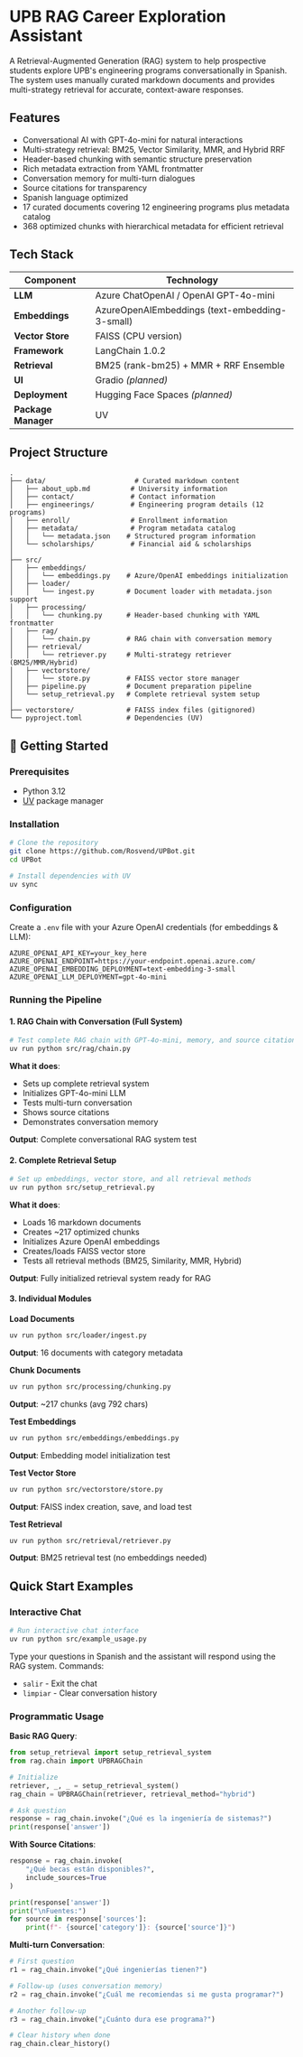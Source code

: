 # UPB RAG Career Exploration Assistant

A Retrieval-Augmented Generation (RAG) system to help prospective students explore UPB's engineering programs conversationally in Spanish. The system uses manually curated markdown documents and provides multi-strategy retrieval for accurate, context-aware responses.

## Features

- Conversational AI with GPT-4o-mini for natural interactions
- Multi-strategy retrieval: BM25, Vector Similarity, MMR, and Hybrid RRF
- Header-based chunking with semantic structure preservation
- Rich metadata extraction from YAML frontmatter
- Conversation memory for multi-turn dialogues
- Source citations for transparency
- Spanish language optimized
- 17 curated documents covering 12 engineering programs plus metadata catalog
- 368 optimized chunks with hierarchical metadata for efficient retrieval

## Tech Stack

| Component | Technology |
|-----------|-----------|
| **LLM** | Azure ChatOpenAI / OpenAI GPT-4o-mini |
| **Embeddings** | AzureOpenAIEmbeddings (text-embedding-3-small) |
| **Vector Store** | FAISS (CPU version) |
| **Framework** | LangChain 1.0.2 |
| **Retrieval** | BM25 (rank-bm25) + MMR + RRF Ensemble |
| **UI** | Gradio *(planned)* |
| **Deployment** | Hugging Face Spaces *(planned)* |
| **Package Manager** | UV |

## Project Structure

```
.
├── data/                      # Curated markdown content
│   ├── about_upb.md          # University information
│   ├── contact/              # Contact information
│   ├── engineerings/         # Engineering program details (12 programs)
│   ├── enroll/               # Enrollment information
│   ├── metadata/             # Program metadata catalog
│   │   └── metadata.json    # Structured program information
│   └── scholarships/         # Financial aid & scholarships
│
├── src/
│   ├── embeddings/
│   │   └── embeddings.py    # Azure/OpenAI embeddings initialization
│   ├── loader/
│   │   └── ingest.py        # Document loader with metadata.json support
│   ├── processing/
│   │   └── chunking.py      # Header-based chunking with YAML frontmatter
│   ├── rag/
│   │   └── chain.py         # RAG chain with conversation memory
│   ├── retrieval/
│   │   └── retriever.py     # Multi-strategy retriever (BM25/MMR/Hybrid)
│   ├── vectorstore/
│   │   └── store.py         # FAISS vector store manager
│   ├── pipeline.py          # Document preparation pipeline
│   └── setup_retrieval.py   # Complete retrieval system setup
│
├── vectorstore/             # FAISS index files (gitignored)
└── pyproject.toml           # Dependencies (UV)
```

## 🚀 Getting Started

### Prerequisites

- Python 3.12
- [UV](https://docs.astral.sh/uv/) package manager


### Installation

```bash
# Clone the repository
git clone https://github.com/Rosvend/UPBot.git
cd UPBot

# Install dependencies with UV
uv sync
```

### Configuration

Create a `.env` file with your Azure OpenAI credentials (for embeddings & LLM):

```env
AZURE_OPENAI_API_KEY=your_key_here
AZURE_OPENAI_ENDPOINT=https://your-endpoint.openai.azure.com/
AZURE_OPENAI_EMBEDDING_DEPLOYMENT=text-embedding-3-small
AZURE_OPENAI_LLM_DEPLOYMENT=gpt-4o-mini
```

### Running the Pipeline

#### 1. **RAG Chain with Conversation** (Full System)
```bash
# Test complete RAG chain with GPT-4o-mini, memory, and source citations
uv run python src/rag/chain.py
```
**What it does**:
- Sets up complete retrieval system
- Initializes GPT-4o-mini LLM
- Tests multi-turn conversation
- Shows source citations
- Demonstrates conversation memory

**Output**: Complete conversational RAG system test

#### 2. **Complete Retrieval Setup**
```bash
# Set up embeddings, vector store, and all retrieval methods
uv run python src/setup_retrieval.py
```
**What it does**:
- Loads 16 markdown documents
- Creates ~217 optimized chunks
- Initializes Azure OpenAI embeddings
- Creates/loads FAISS vector store
- Tests all retrieval methods (BM25, Similarity, MMR, Hybrid)

**Output**: Fully initialized retrieval system ready for RAG

#### 3. **Individual Modules**

**Load Documents**
```bash
uv run python src/loader/ingest.py
```
**Output**: 16 documents with category metadata

**Chunk Documents**
```bash
uv run python src/processing/chunking.py
```
**Output**: ~217 chunks (avg 792 chars)

**Test Embeddings**
```bash
uv run python src/embeddings/embeddings.py
```
**Output**: Embedding model initialization test

**Test Vector Store**
```bash
uv run python src/vectorstore/store.py
```
**Output**: FAISS index creation, save, and load test

**Test Retrieval**
```bash
uv run python src/retrieval/retriever.py
```
**Output**: BM25 retrieval test (no embeddings needed)


## Quick Start Examples

### Interactive Chat
```bash
# Run interactive chat interface
uv run python src/example_usage.py
```

Type your questions in Spanish and the assistant will respond using the RAG system. Commands:
- `salir` - Exit the chat
- `limpiar` - Clear conversation history

### Programmatic Usage

**Basic RAG Query**:
```python
from setup_retrieval import setup_retrieval_system
from rag.chain import UPBRAGChain

# Initialize
retriever, _, _ = setup_retrieval_system()
rag_chain = UPBRAGChain(retriever, retrieval_method="hybrid")

# Ask question
response = rag_chain.invoke("¿Qué es la ingeniería de sistemas?")
print(response['answer'])
```

**With Source Citations**:
```python
response = rag_chain.invoke(
    "¿Qué becas están disponibles?",
    include_sources=True
)

print(response['answer'])
print("\nFuentes:")
for source in response['sources']:
    print(f"- {source['category']}: {source['source']}")
```

**Multi-turn Conversation**:
```python
# First question
r1 = rag_chain.invoke("¿Qué ingenierías tienen?")

# Follow-up (uses conversation memory)
r2 = rag_chain.invoke("¿Cuál me recomiendas si me gusta programar?")

# Another follow-up
r3 = rag_chain.invoke("¿Cuánto dura ese programa?")

# Clear history when done
rag_chain.clear_history()
```

